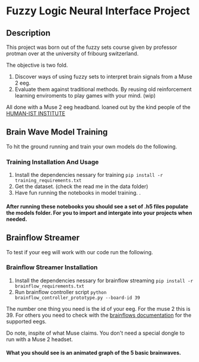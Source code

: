 # Fuzzy Logic Neural Interface Project 

## Description
This project was born out of the fuzzy sets course given by professor protman over at the university of fribourg switzerland. 

The objective is two fold. 
1. Discover ways of using fuzzy sets to interpret brain signals from a Muse 2 eeg. 
2. Evaluate them against traditional methods. By reusing old reinforcement learning enviroments to play games with your mind. (wip)

All done with a Muse 2 eeg headband. loaned out by the kind people of the [HUMAN-IST INSTITUTE](https://human-ist.unifr.ch/en/)
## Brain Wave Model Training 

To hit the ground running and train your own models do the following.

### Training Installation And Usage

1. Install the dependencies nessary for training  `pip install -r training_requirements.txt` 
2. Get the dataset. (check the read me in the data folder)
3. Have fun running the notebooks in model training.
.

#### After running these notebooks you should see a set of .h5 files populate the models folder. For you to import and intergate into your projects when needed.

## Brainflow Streamer

To test if your eeg will work with our code run the following.

### Brainflow Streamer Installation 

1. Install the dependencies nessary for brainflow streaming `pip install -r brainflow_requirements.txt` 
2. Run brainflow controller script `python brainflow_controller_prototype.py --board-id 39`

The number one thing you need is the id of your eeg. For the muse 2 this is 39. For others you need to check with the [brainflows documentation]([myLib/README.md](https://brainflow.readthedocs.io/en/stable/SupportedBoards.html))  for the supported eegs.

Do note, inspite of what Muse claims. You don't need a special dongle to run with a Muse 2 headset.  

#### What you should see is an animated graph of the 5 basic brainwaves.  



